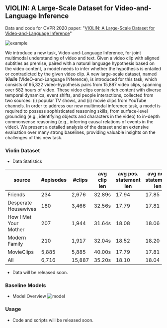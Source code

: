 ## VIOLIN: A Large-Scale Dataset for Video-and-Language Inference
Data and code for CVPR 2020 paper: "[VIOLIN: A Large-Scale Dataset for Video-and-Language Inference](https://arxiv.org/pdf/2003.11618.pdf)"

![example](imgs/example.png)

We introduce a new task, Video-and-Language Inference, for joint multimodal understanding of video and text. Given a video clip with aligned subtitles as premise, paired with a natural language hypothesis based on the video content, a model needs to infer whether the hypothesis is entailed or contradicted by the given video clip. A new large-scale dataset, named *__Violin__* (VIdeO-and-Language INference), is introduced for this task, which consists of 95,322 video-hypothesis pairs from 15,887 video clips, spanning over 582 hours of video. These video clips contain rich content with diverse temporal dynamics, event shifts, and people interactions, collected from two sources: (i) popular TV shows, and (ii) movie clips from YouTube channels. In order to address our new multimodal inference task, a model is required to possess sophisticated reasoning skills, from surface-level grounding (e.g., identifying objects and characters in the video) to in-depth commonsense reasoning (e.g., inferring causal relations of events in the video). We present a detailed analysis of the dataset and an extensive evaluation over many strong baselines, providing valuable insights on the challenges of this new task.

[comment]: # (paper link)

### Violin Dataset
- Data Statistics

source | #episodes | #clips | avg clip len | avg pos. statement len | avg neg. statement len | avg subtitle len
------ | -------- | ----- | ------------ | ---------------------- | ---------------------- | ----------------
Friends|234|2,676|32.89s|17.94|17.85|72.80
Desperate Housewives|180|3,466|32.56s|17.79|17.81|69.19
How I Met Your Mother|207|1,944|31.64s|18.08|18.06|76.78
Modern Family|210|1,917|32.04s|18.52|18.20|98.50
MovieClips|5,885|5,885|40.00s|17.79|17.81|69.20
All|6,716|15,887|35.20s|18.10|18.04|76.40

- Data will be released soon.

### Baseline Models
- Model Overview
![model](imgs/model.png)

### Usage
- Code and scripts will be released soon.

[comment]: # (### Citation)


